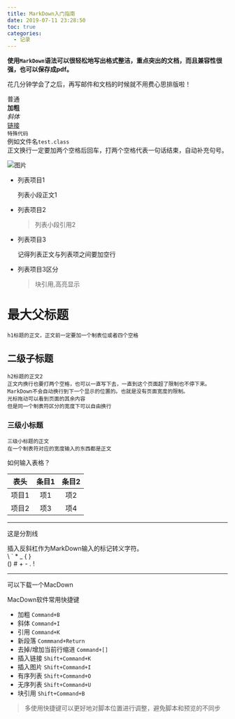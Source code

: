 ```yaml
---
title: MarkDown入门指南
date: 2019-07-11 23:28:50
toc: true
categories:
  - 记录
---
```


**使用`MarkDown`语法可以很轻松地写出格式整洁，重点突出的文档，而且兼容性很强，也可以保存成pdf。**
<!-- more -->
花几分钟学会了之后，再写邮件和文档的时候就不用费心思排版啦！

普通  
**加粗**  
*斜体*  
[链接](http://www.mytest.com)  
`特殊代码`  
例如文件名`test.class`  
正文换行一定要加两个空格后回车，打两个空格代表一句话结束，自动补充句号。
  
![图片](https://desk-fd.zol-img.com.cn/t_s1680x1050c5/g2/M00/0A/03/ChMlWV0d6c6ICn3kAAfrdxBhzLQAALiYgEThqIAB-uP670.jpg)  

*   列表项目1  

    列表小段正文1  
    
*	列表项目2  

    >列表小段引用2  
    
*	列表项目3  

	记得列表正文与列表项之间要加空行	

*	列表项目3区分  

	>块引用,高亮显示



# 最大父标题 
    h1标题的正文，正文前一定要加一个制表位或者四个空格


## 二级子标题  
    h2标题的正文2  
    正文内换行也要打两个空格，也可以一直写下去，一直到这个页面超了限制也不停下来。MarkDown不会自动换行到下一个显示的位置的。也就是没有页面宽度的限制。  
    光标拖动可以看到页面的其余内容
    但是同一个制表符区分的宽度下可以自由换行


### 三级小标题
	三级小标题的正文  
	在一个制表符对应的宽度输入的东西都是正文  
如何输入表格？  

表头|条目1|条目2  
:---:|:---:|:---:
项目1|项1|项2  
项目2|项3|项4  

***
这是分割线
  
插入反斜杠作为MarkDown输入的标记转义字符。  
\\  \`  \*  \_  \{ }  
\()  \#  \+  \-  \.  \!  


****
可以下载一个MacDown

MacDown软件常用快捷键  

* 加粗 `Command+B`  
* 斜体 `Command+I`
* 引用 `Command+K`
* 新段落 `Commmand+Return`
* 去掉/增加当前行缩进 `Command+[]`
* 插入链接 `Shift+Command+K`
* 插入图片 `Shift+Command+I`
* 有序列表 `Shift+Command+O`
* 无序列表 `Shift+Command+U`
* 块引用 `Shift+Command+B` <!--可以直接用大于号代替-->

> 多使用快捷键可以更好地对脚本位置进行调整，避免脚本和预览的不同步
